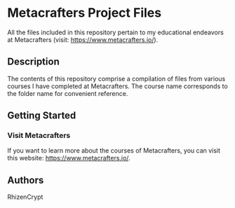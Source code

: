 # Metacrafters Project Files
All the files included in this repository pertain to my educational endeavors at Metacrafters (visit: https://www.metacrafters.io/).

## Description
The contents of this repository comprise a compilation of files from various courses I have completed at Metacrafters. The course name corresponds to the folder name for convenient reference.

## Getting Started

### Visit Metacrafters
If you want to learn more about the courses of Metacrafters, you can visit this website: https://www.metacrafters.io/.

## Authors
RhizenCrypt
